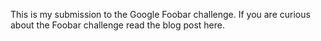 This is my submission to the Google Foobar challenge. If you are curious about the Foobar challenge read the blog post here.
